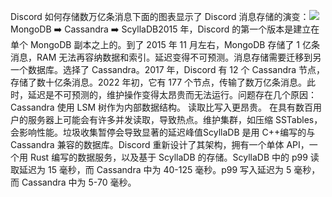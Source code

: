 Discord 如何存储数万亿条消息下面的图表显示了 Discord 消息存储的演变：![](images/discord-store-messages.jpg)MongoDB ➡️ Cassandra ➡️ ScyllaDB2015 年，Discord 的第一个版本是建立在单个 MongoDB 副本之上的。到了 2015 年 11 月左右，MongoDB 存储了 1 亿条消息，RAM 无法再容纳数据和索引。延迟变得不可预测。消息存储需要迁移到另一个数据库。选择了 Cassandra。2017 年，Discord 有 12 个 Cassandra 节点，存储了数十亿条消息。2022 年初，它有 177 个节点，传输了数万亿条消息。此时，延迟是不可预测的，维护操作变得太昂贵而无法运行。问题存在几个原因：Cassandra 使用 LSM 树作为内部数据结构。 读取比写入更昂贵。 在具有数百用户的服务器上可能会有许多并发读取，导致热点。维护集群，如压缩 SSTables，会影响性能。垃圾收集暂停会导致显著的延迟峰值ScyllaDB 是用 C++编写的与 Cassandra 兼容的数据库。Discord 重新设计了其架构，拥有一个单体 API，一个用 Rust 编写的数据服务，以及基于 ScyllaDB 的存储。ScyllaDB 中的 p99 读取延迟为 15 毫秒，而 Cassandra 中为 40-125 毫秒。p99 写入延迟为 5 毫秒，而 Cassandra 中为 5-70 毫秒。
